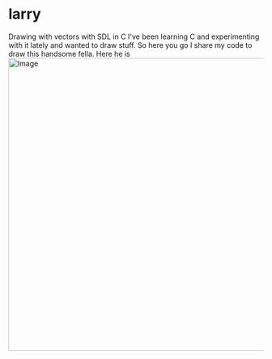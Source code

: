 # larry
Drawing with vectors with SDL in C
I've been learning C and experimenting with it lately and wanted to draw stuff. So here you go I share my code to draw this handsome fella.
Here he is 
<img width="593" height="578" alt="Image" src="https://github.com/user-attachments/assets/8adcaee7-4629-4814-b44e-ff0de78d0b29" />

